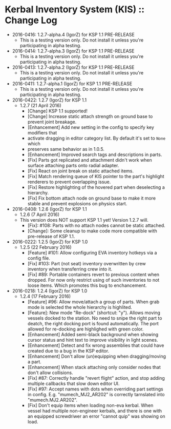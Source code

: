 # Kerbal Inventory System (KIS) :: Change Log

* 2016-0416: 1.2.7-alpha.4 (IgorZ) for KSP 1.1 PRE-RELEASE
	+ This is a testing version only. Do not install it unless you're participating in alpha testing.
* 2016-0414: 1.2.7-alpha.3 (IgorZ) for KSP 1.1 PRE-RELEASE
	+ This is a testing version only. Do not install it unless you're participating in alpha testing.
* 2016-0413: 1.2.7-alpha.2 (IgorZ) for KSP 1.1 PRE-RELEASE
	+ This is a testing version only. Do not install it unless you're participating in alpha testing.
* 2016-0411: 1.2.7-alpha.1 (IgorZ) for KSP 1.1 PRE-RELEASE
	+ This is a testing version only. Do not install it unless you're participating in alpha testing.
* 2016-0422: 1.2.7 (IgorZ) for KSP 1.1
	+ 1.2.7 (21 April 2016)
		- [Change] KSP 1.1 supported!
		- [Change] Increase static attach strength on ground base to prevent joint breakage.
		- [Enhancement] Add new setting in the config to specify key modifiers that
		- activate dragging in editor category list. By default it's set to `None` which
		- preserves same behavior as in 1.0.5.
		- [Enhancement] Improved search tags and descriptions in parts.
		- [Fix] Parts got replicated and attachment didn't work when surface attaching parts onto radial adapter.
		- [Fix] React on joint break on static attached items.
		- [Fix] Match rendering queue of KIS pointer to the part's highlight renderers to prevent overlapping issue.
		- [Fix] Restore highlighting of the hovered part when deselecting a hierarchy.
		- [Fix] Fix bottom attach node on ground base to make it more stable and prevent explosions on physics start.
* 2016-0408: 1.2.6 (IgorZ) for KSP 1.1
	+ 1.2.6 (7 April 2016)
	+ This version does NOT support KSP 1.1 yet! Version 1.2.7 will.
		- [Fix]: #108: Parts with no attach nodes cannot be static attached.
		- [Change]: Some cleanup to make code more compatible with pre-release of KSP 1.1.
* 2016-0222: 1.2.5 (IgorZ) for KSP 1.0
	+ 1.2.5 (22 February 2016)
		- [Feature] #101: Allow configuring EVA inventory hotkeys via a config file.
		- [Fix] #103: Part (not seat) inventory overwritten by crew inventory when transferring crew into it.
		- [Fix] #89: Portable containers revert to previous content when dropped. For now only restrict using of such inventories to not loose items. Which promotes this bug to enchancement.
* 2016-0218: 1.2.4 (IgorZ) for KSP 1.0
	+ 1.2.4 (17 February 2016)
		- [Feature] #96: Allow move/attach a group of parts. When grab mode is selected the whole hierarchy is highlited.
		- [Feature]: New mode "Re-dock" (shortcut: "y"). Allows moving vessels docked to the station. No need to snipe the right part to deatch, the right docking port is found automatically. The port allowed for re-docking are highlighed with green color.
		- [Enhancement] Added semi-black background when showing cursor status and hint text to improve visibility in light scenes.
		- [Enhancement] Detect and fix wrong assemblies that could have created due to a bug in the KSP editor.
		- [Enhancement] Don't allow (un)equipping when dragging/moving a part.
		- [Enhancement] When stack attaching only consider nodes that don't allow collisions.
		- [Fix] #87: Correctly handle "revert flight" action, and stop adding multiple callbacks that slow down editor UI.
		- [Fix] #97: Accept names with dots when overriding part settings in config. E.g. "mumech_MJ2_AR202" is correctly tarnslated into "mumech.MJ2.AR202".
		- [Fix] Don't equip items when loading non-eva kerbal. When vessel had multiple non-engineer kerbals, and there is one with an equipped screwdriwer an error "cannot quip" was showing on load.
